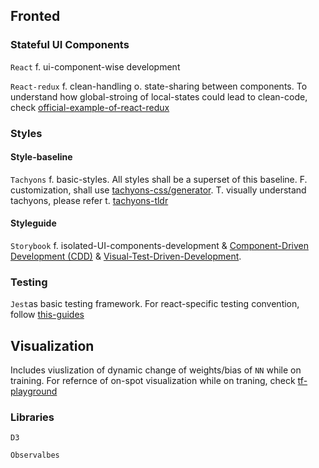 ## Fronted
### Stateful UI Components 
`React` f. ui-component-wise development

`React-redux` f. clean-handling o. state-sharing between components. To understand how global-stroing of local-states could lead to clean-code, check [official-example-of-react-redux](https://codesandbox.io/s/9on71rvnyo)

### Styles

#### Style-baseline
`Tachyons` f. basic-styles. All styles shall be a superset of this baseline. F. customization, shall use [tachyons-css/generator](https://github.com/tachyons-css/generator). T. visually understand tachyons, please refer t. [tachyons-tldr](https://tachyons-tldr.now.sh/#/scales#Typography)

#### Styleguide
`Storybook` f. isolated-UI-components-development & [Component-Driven Development (CDD)](https://blog.hichroma.com/component-driven-development-ce1109d56c8e) & [Visual-Test-Driven-Development](https://blog.hichroma.com/visual-test-driven-development-aec1c98bed87).

### Testing
`Jest`as basic testing framework. For react-specific testing convention, follow [this-guides](https://jestjs.io/docs/en/tutorial-react)


## Visualization
Includes viuslization of dynamic change of weights/bias of `NN` while on training. For refernce of on-spot visualization while on traning, check [tf-playground](https://playground.tensorflow.org/)
### Libraries
`D3`

`Observalbes`

